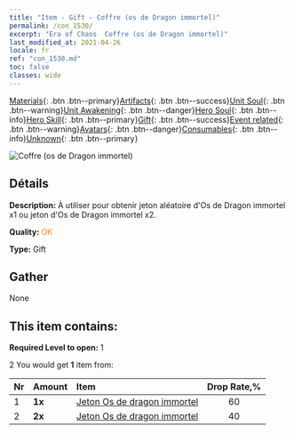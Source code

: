 ```yaml
---
title: "Item - Gift - Coffre (os de Dragon immortel)"
permalink: /con_1530/
excerpt: "Era of Chaos  Coffre (os de Dragon immortel)"
last_modified_at: 2021-04-26
locale: fr
ref: "con_1530.md"
toc: false
classes: wide
---
```

 [Materials](/ItemsFR/){: .btn .btn--primary}[Artifacts](/ItemsFR/Artifacts/){: .btn .btn--success}[Unit Soul](/ItemsFR/UnitSoul/){: .btn .btn--warning}[Unit Awakening](/ItemsFR/UnitAwakening/){: .btn .btn--danger}[Hero Soul](/ItemsFR/HeroSoul/){: .btn .btn--info}[Hero Skill](/ItemsFR/HeroSkill/){: .btn .btn--primary}[Gift](/ItemsFR/Gift/){: .btn .btn--success}[Event related](/ItemsFR/Events/){: .btn .btn--warning}[Avatars](/ItemsFR/Avatars/){: .btn .btn--danger}[Consumables](/ItemsFR/Consumables/){: .btn .btn--info}[Unknown](/ItemsFR/Unknown/){: .btn .btn--primary}

 ![Coffre (os de Dragon immortel)](/images/t/i_907144.png)

## Détails
 **Description:** À utiliser pour obtenir jeton aléatoire d'Os de Dragon immortel x1 ou jeton d'Os de Dragon immortel x2.

 **Quality:** <span style="color: #FF8C00">OK</span>

 **Type:** Gift

## Gather

  None

## This item contains:

 **Required Level to open:** 1

 2 You would get **1** item  from:

  | Nr | Amount |     Item    | Drop Rate,% |
  |:---|:-------|:------------|:---------:|
  | 1 |  **1x** | [Jeton Os de dragon immortel](/ItemsFR/con_980/) | 60 | 
  | 2 |  **2x** | [Jeton Os de dragon immortel](/ItemsFR/con_980/) | 40 | 
